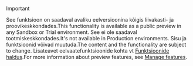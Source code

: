 > [!IMPORTANT]
> <span data-ttu-id="050c3-101">See funktsioon on saadaval avaliku eelversioonina kõigis liivakasti- ja proovikeskkondades.</span><span class="sxs-lookup"><span data-stu-id="050c3-101">This functionality is available as a public preview in any Sandbox or Trial environment.</span></span> <span data-ttu-id="050c3-102">See ei ole saadaval tootmiskeskkondades.</span><span class="sxs-lookup"><span data-stu-id="050c3-102">It's not available in Production environments.</span></span> <span data-ttu-id="050c3-103">Sisu ja funktsioonid võivad muutuda.</span><span class="sxs-lookup"><span data-stu-id="050c3-103">The content and the functionality are subject to change.</span></span> <span data-ttu-id="050c3-104">Lisateavet eelvaatefunktsioonide kohta vt [Funktsioonide haldus](../hr-admin-manage-features.md).</span><span class="sxs-lookup"><span data-stu-id="050c3-104">For more information about preview features, see [Manage features](../hr-admin-manage-features.md).</span></span>